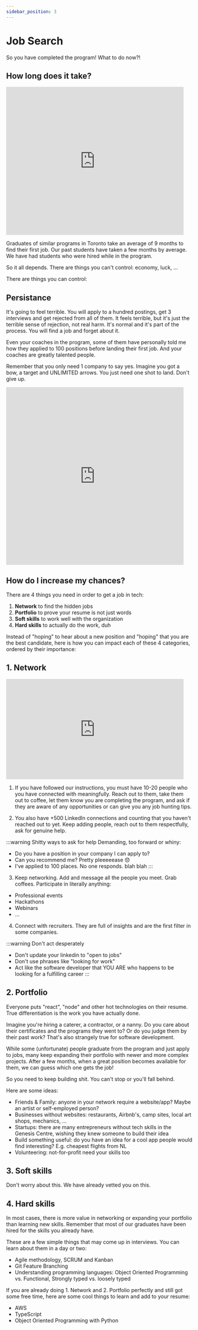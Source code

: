 ```yaml
---
sidebar_position: 3
---
```


# Job Search

So you have completed the program! What to do now?!

## How long does it take?

<iframe src="https://giphy.com/embed/QPQ3xlJhqR1BXl89RG" width="480" height="400" frameBorder="0" class="giphy-embed" allowFullScreen></iframe>

Graduates of similar programs in Toronto take an average of 9 months to find their first job. Our past students have taken a few months by average. We have had students who were hired while in the program.

So it all depends. There are things you can't control: economy, luck, ... 

There are things you can control:

## Persistance

It's going to feel terrible. You will apply to a hundred postings, get 3 interviews and get rejected from all of them. It feels terrible, but it's just the terrible sense of rejection, not real harm. It's normal and it's part of the process. You will find a job and forget about it. 

Even your coaches in the program, some of them have personally told me how they applied to 100 positions before landing their first job. And your coaches are greatly talented people.

Remember that you only need 1 company to say yes. Imagine you got a bow, a target and UNLIMITED arrows. You just need one shot to land. Don't give up.

<iframe src="https://giphy.com/embed/11F0d3IVhQbreE" width="480" height="480" frameBorder="0" class="giphy-embed" allowFullScreen></iframe>

## How do I increase my chances?

There are 4 things you need in order to get a job in tech:

1. <b>Network</b> to find the hidden jobs
2. <b>Portfolio</b> to prove your resume is not just words
3. <b>Soft skills</b> to work well with the organization
4. <b>Hard skills</b> to actually do the work, duh

Instead of "hoping" to hear about a new position and "hoping" that you are the best candidate, here is how you can impact each of these 4 categories, ordered by their importance:

## 1. Network

<iframe src="https://giphy.com/embed/3ohhwgtTbYXLTssiek" width="480" height="271" frameBorder="0" class="giphy-embed" allowFullScreen></iframe>

1. If you have followed our instructions, you must have 10-20 people who you have connected with meaningfully. Reach out to them, take them out to coffee, let them know you are completing the program, and ask if they are aware of any opportunities or can give you any job hunting tips.

2. You also have +500 LinkedIn connections and counting that you haven't reached out to yet. Keep adding people, reach out to them respectfully, ask for genuine help.

:::warning Shitty ways to ask for help
Demanding, too forward or whiny:
- Do you have a position in your company I can apply to?
- Can you recommend me? Pretty pleeeeease 😞
- I've applied to 100 places. No one responds. blah blah
:::

3. Keep networking. Add and message all the people you meet. Grab coffees. Participate in literally anything:
- Professional events
- Hackathons
- Webinars
- ...

4. Connect with recruiters. They are full of insights and are the first filter in some companies.

:::warning Don't act desperately
- Don't update your linkedin to "open to jobs"
- Don't use phrases like "looking for work"
- Act like the software developer that YOU ARE who happens to be looking for a fulfilling career
:::

## 2. Portfolio

Everyone puts "react", "node" and other hot technologies on their resume. True differentiation is the work you have actually done. 

Imagine you're hiring a caterer, a contractor, or a nanny. Do you care about their certificates and the programs they went to? Or do you judge them by their past work? That's also strangely true for software development. 

While some (unfortunate) people graduate from the program and just apply to jobs, many keep expanding their portfolio with newer and more complex projects. After a few months, when a great position becomes available for them, we can guess which one gets the job!

So you need to keep building shit. You can't stop or you'll fall behind.

Here are some ideas:

- Friends & Family: anyone in your network require a website/app? Maybe an artist or self-employed person?
- Businesses without websites: restaurants, Airbnb's, camp sites, local art shops, mechanics, ... 
- Startups: there are many entrepreneurs without tech skills in the Genesis Centre, wishing they knew someone to build their idea
- Build something useful: do you have an idea for a cool app people would find interesting? E.g. cheapest flights from NL
- Volunteering: not-for-profit need your skills too

## 3. Soft skills

Don't worry about this. We have already vetted you on this.

## 4. Hard skills

In most cases, there is more value in networking or expanding your portfolio than learning new skills. Remember that most of our graduates have been hired for the skills you already have.

These are a few simple things that may come up in interviews. You can learn about them in a day or two:
- Agile methodology, SCRUM and Kanban
- Git Feature Branching
- Understanding programming languages: Object Oriented Programming vs. Functional, Strongly typed vs. loosely typed

If you are already doing 1. Network and 2. Portfolio perfectly and still got some free time, here are some cool things to learn and add to your resume:

- AWS
- TypeScript
- Object Oriented Programming with Python